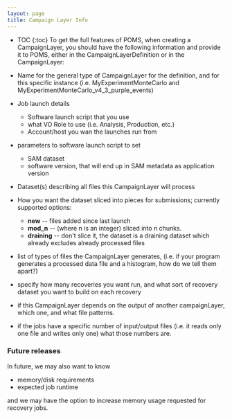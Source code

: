 ```yaml
---
layout: page
title: Campaign Layer Info
---
```

* TOC
{:toc}
To get the full features of POMS, when creating a CampaignLayer, you should have the following information and provide it to POMS, either in the CampaignLayerDefinition or in the CampaignLayer:

* Name for the general type of CampaignLayer for the definition, and for this specific instance (i.e. MyExperimentMonteCarlo and MyExperimentMonteCarlo_v4_3_purple_events)
* Job launch details
  * Software launch script that you use
  * what VO Role to use (i.e. Analysis, Production, etc.)
  * Account/host you wan the launches run from
* parameters to software launch script to set
  * SAM dataset
  * software version, that will end up in SAM metadata as application version
* Dataset(s) describing all files this CampaignLayer will process
* How you want the dataset sliced into pieces for submissions; currently supported options:
  * **new** -- files added since last launch
  * **mod_n** -- (where n is an integer) sliced into n chunks.
  * **draining** -- don't slice it, the dataset is a draining dataset which already excludes already processed files
* list of types of files the CampaignLayer generates, (i.e. if your program generates a processed data file and a histogram, how do we tell them apart?)
* specify how many recoveries you want run, and what sort of recovery dataset you want to build on each recovery
* if this CampaignLayer depends on the output of another campaignLayer, which one, and what file patterns.
* if the jobs have a specific number of input/output files (i.e. it reads only one file and writes only one) what those numbers are.

### Future releases

In future, we may also want to know

* memory/disk requirements
* expected job runtime

and we may have the option to increase memory usage requested for recovery jobs.